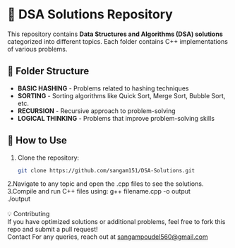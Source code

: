 # 🚀 DSA Solutions Repository  

This repository contains **Data Structures and Algorithms (DSA) solutions** categorized into different topics. Each folder contains C++ implementations of various problems.  

## 📂 **Folder Structure**  

- **BASIC HASHING** - Problems related to hashing techniques  
- **SORTING** - Sorting algorithms like Quick Sort, Merge Sort, Bubble Sort, etc.  
- **RECURSION** - Recursive approach to problem-solving  
- **LOGICAL THINKING** - Problems that improve problem-solving skills  

## 🔧 **How to Use**  

1. Clone the repository:  
   ```bash
   git clone https://github.com/sangam151/DSA-Solutions.git
2.Navigate to any topic and open the .cpp files to see the solutions.
<br>
3.Compile and run C++ files using:
g++ filename.cpp -o output  
./output  
<br>
💡 Contributing<br>
If you have optimized solutions or additional problems, feel free to fork this repo and submit a pull request!
<br>
Contact
For any queries, reach out at sangampoudel560@gmail.com

